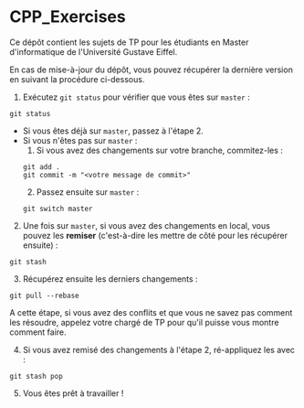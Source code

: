 # CPP_Exercises

Ce dépôt contient les sujets de TP pour les étudiants en Master d'informatique de l'Université Gustave Eiffel.

En cas de mise-à-jour du dépôt, vous pouvez récupérer la dernière version en suivant la procédure ci-dessous.

1. Exécutez `git status` pour vérifier que vous êtes sur `master` :
```b
git status
```

- Si vous êtes déjà sur `master`, passez à l'étape 2.
- Si vous n'êtes pas sur `master` :
    1. Si vous avez des changements sur votre branche, commitez-les :
    ```b
    git add .
    git commit -m "<votre message de commit>"
    ```
    2. Passez ensuite sur `master` :
    ```b
    git switch master
    ```

2. Une fois sur `master`, si vous avez des changements en local, vous pouvez les **remiser** (c'est-à-dire les mettre de côté pour les récupérer ensuite) :
```b
git stash
```

3. Récupérez ensuite les derniers changements :
```b
git pull --rebase
```
A cette étape, si vous avez des conflits et que vous ne savez pas comment les résoudre, appelez votre chargé de TP pour qu'il puisse vous montre comment faire.

4. Si vous avez remisé des changements à l'étape 2, ré-appliquez les avec :
```b
git stash pop
```

5. Vous êtes prêt à travailler !
